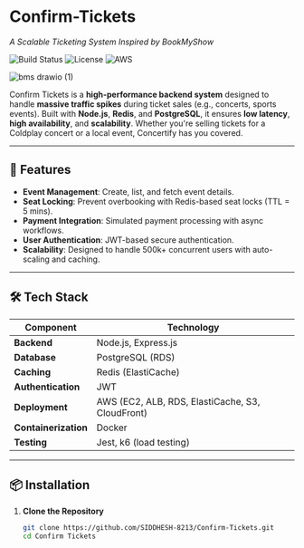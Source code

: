 # Confirm-Tickets

  
*A Scalable Ticketing System Inspired by BookMyShow*  

![Build Status](https://img.shields.io/badge/build-passing-brightgreen) 
![License](https://img.shields.io/badge/license-MIT-blue) 
![AWS](https://img.shields.io/badge/deployed%20on-AWS-orange)

![bms drawio (1)](https://github.com/user-attachments/assets/0cf91829-2379-4fa1-b1ee-39514bc90d2c)


Confirm Tickets is a **high-performance backend system** designed to handle **massive traffic spikes** during ticket sales (e.g., concerts, sports events). Built with **Node.js**, **Redis**, and **PostgreSQL**, it ensures **low latency**, **high availability**, and **scalability**. Whether you're selling tickets for a Coldplay concert or a local event, Concertify has you covered.

---

## 🚀 Features  
- **Event Management**: Create, list, and fetch event details.  
- **Seat Locking**: Prevent overbooking with Redis-based seat locks (TTL = 5 mins).  
- **Payment Integration**: Simulated payment processing with async workflows.  
- **User Authentication**: JWT-based secure authentication.  
- **Scalability**: Designed to handle 500k+ concurrent users with auto-scaling and caching.  

---

## 🛠️ Tech Stack  
| **Component**       | **Technology**                                                                 |
|----------------------|--------------------------------------------------------------------------------|
| **Backend**          | Node.js, Express.js                                                           |
| **Database**         | PostgreSQL (RDS)                                                              |
| **Caching**          | Redis (ElastiCache)                                                           |
| **Authentication**   | JWT                                                                           |
| **Deployment**       | AWS (EC2, ALB, RDS, ElastiCache, S3, CloudFront)                              |
| **Containerization** | Docker                                                                        |
| **Testing**          | Jest, k6 (load testing)                                                       |

---

## 📦 Installation  
1. **Clone the Repository**  
   ```bash
   git clone https://github.com/SIDDHESH-8213/Confirm-Tickets.git
   cd Confirm Tickets
